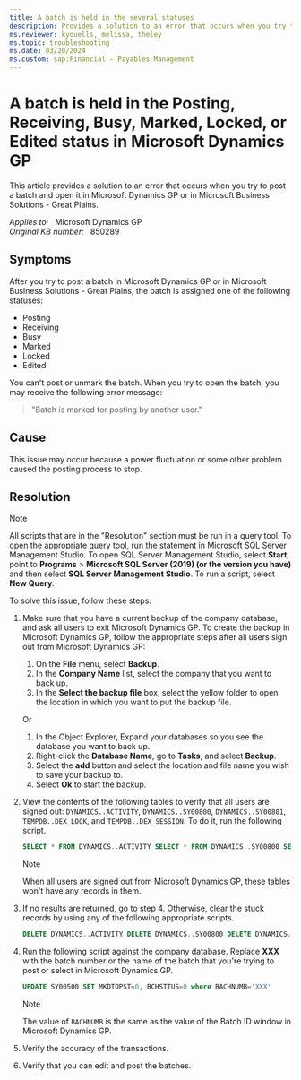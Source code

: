```yaml
---
title: A batch is held in the several statuses
description: Provides a solution to an error that occurs when you try to post a batch and open it in Microsoft Dynamics GP or in Microsoft Business Solutions - Great Plains.
ms.reviewer: kyouells, melissa, theley
ms.topic: troubleshooting
ms.date: 03/20/2024
ms.custom: sap:Financial - Payables Management
---
```

# A batch is held in the Posting, Receiving, Busy, Marked, Locked, or Edited status in Microsoft Dynamics GP

This article provides a solution to an error that occurs when you try to post a batch and open it in Microsoft Dynamics GP or in Microsoft Business Solutions - Great Plains.

_Applies to:_ &nbsp; Microsoft Dynamics GP  
_Original KB number:_ &nbsp; 850289

## Symptoms

After you try to post a batch in Microsoft Dynamics GP or in Microsoft Business Solutions - Great Plains, the batch is assigned one of the following statuses:

- Posting
- Receiving
- Busy
- Marked
- Locked
- Edited

You can't post or unmark the batch. When you try to open the batch, you may receive the following error message:

> "Batch is marked for posting by another user."

## Cause

This issue may occur because a power fluctuation or some other problem caused the posting process to stop.

## Resolution

> [!NOTE]
> All scripts that are in the "Resolution" section must be run in a query tool. To open the appropriate query tool, run the statement in Microsoft SQL Server Management Studio. To open SQL Server Management Studio, select **Start**, point to **Programs** > **Microsoft SQL Server (2019) (or the version you have)** and then select **SQL Server Management Studio**. To run a script, select **New Query**.

To solve this issue, follow these steps:

1. Make sure that you have a current backup of the company database, and ask all users to exit Microsoft Dynamics GP. To create the backup in Microsoft Dynamics GP, follow the appropriate steps after all users sign out from Microsoft Dynamics GP:

    1. On the **File** menu, select **Backup**.
    2. In the **Company Name** list, select the company that you want to back up.
    3. In the **Select the backup file** box, select the yellow folder to open the location in which you want to put the backup file.

    Or

    1. In the Object Explorer, Expand your databases so you see the database you want to back up.
    2. Right-click the **Database Name**, go to **Tasks**, and select **Backup**.
    3. Select the **add** button and select the location and file name you wish to save your backup to.
    4. Select **Ok** to start the backup.

2. View the contents of the following tables to verify that all users are signed out: `DYNAMICS..ACTIVITY`, `DYNAMICS..SY00800`, `DYNAMICS..SY00801`, `TEMPDB..DEX_LOCK`, and `TEMPDB..DEX_SESSION`. To do it, run the following script.

    ```sql
    SELECT * FROM DYNAMICS..ACTIVITY SELECT * FROM DYNAMICS..SY00800 SELECT * FROM DYNAMICS..SY00801 SELECT * FROM TEMPDB..DEX_LOCK SELECT * FROM TEMPDB..DEX_SESSION
    ```

    > [!NOTE]
    > When all users are signed out from Microsoft Dynamics GP, these tables won't have any records in them.

3. If no results are returned, go to step 4. Otherwise, clear the stuck records by using any of the following appropriate scripts.

    ```sql
    DELETE DYNAMICS..ACTIVITY DELETE DYNAMICS..SY00800 DELETE DYNAMICS..SY00801 DELETE TEMPDB..DEX_LOCK DELETE TEMPDB..DEX_SESSION
    ```

4. Run the following script against the company database. Replace **XXX** with the batch number or the name of the batch that you're trying to post or select in Microsoft Dynamics GP.

    ```sql
    UPDATE SY00500 SET MKDTOPST=0, BCHSTTUS=0 where BACHNUMB='XXX'
    ```

    > [!NOTE]
    > The value of `BACHNUMB` is the same as the value of the Batch ID window in Microsoft Dynamics GP.

5. Verify the accuracy of the transactions.
6. Verify that you can edit and post the batches.
